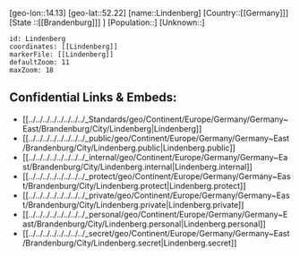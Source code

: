 ﻿---
location: [52.22,14.13]
mapzoom: [7,12] 
mapmarker: city 
type: City
tags:
- geo/City


SpocWebEntityId: 32027
isDeleted: false
confidential: public

---
[geo-lon::14.13]
[geo-lat::52.22]
[name::Lindenberg]
[Country::[[Germany]]]
[State ::[[Brandenburg]]] ]
[Population::]
[Unknown::]


```leaflet
id: Lindenberg
coordinates: [[Lindenberg]]
markerFile: [[Lindenberg]]
defaultZoom: 11 
maxZoom: 18
```


## Confidential Links & Embeds: 
- [[../../../../../../../../_Standards/geo/Continent/Europe/Germany/Germany~East/Brandenburg/City/Lindenberg|Lindenberg]] 
- [[../../../../../../../../_public/geo/Continent/Europe/Germany/Germany~East/Brandenburg/City/Lindenberg.public|Lindenberg.public]] 
- [[../../../../../../../../_internal/geo/Continent/Europe/Germany/Germany~East/Brandenburg/City/Lindenberg.internal|Lindenberg.internal]] 
- [[../../../../../../../../_protect/geo/Continent/Europe/Germany/Germany~East/Brandenburg/City/Lindenberg.protect|Lindenberg.protect]] 
- [[../../../../../../../../_private/geo/Continent/Europe/Germany/Germany~East/Brandenburg/City/Lindenberg.private|Lindenberg.private]] 
- [[../../../../../../../../_personal/geo/Continent/Europe/Germany/Germany~East/Brandenburg/City/Lindenberg.personal|Lindenberg.personal]] 
- [[../../../../../../../../_secret/geo/Continent/Europe/Germany/Germany~East/Brandenburg/City/Lindenberg.secret|Lindenberg.secret]] 
